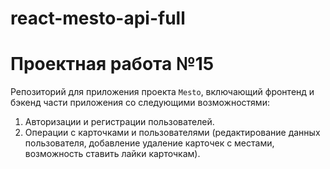 # react-mesto-api-full

# Проектная работа №15

Репозиторий для приложения проекта `Mesto`, включающий фронтенд и бэкенд части приложения со следующими возможностями: 
1. Авторизации и регистрации пользователей.
2. Операции с карточками и пользователями (редактирование данных пользователя, добавление удаление карточек с местами, возможность ставить лайки карточкам). 
